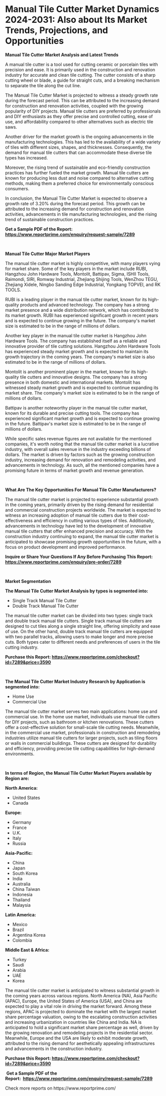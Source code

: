 <p><h1>Manual Tile Cutter Market Dynamics 2024-2031: Also about Its Market Trends, Projections, and Opportunities</h1></p><p><strong>Manual Tile Cutter Market Analysis and Latest Trends</strong></p>
<p><p>A manual tile cutter is a tool used for cutting ceramic or porcelain tiles with precision and ease. It is primarily used in the construction and renovation industry for accurate and clean tile cutting. The cutter consists of a sharp cutting wheel or blade, a guide for straight cuts, and a breaking mechanism to separate the tile along the cut line.</p><p>The Manual Tile Cutter Market is projected to witness a steady growth rate during the forecast period. This can be attributed to the increasing demand for construction and renovation activities, coupled with the growing popularity of DIY projects. Manual tile cutters are preferred by professionals and DIY enthusiasts as they offer precise and controlled cutting, ease of use, and affordability compared to other alternatives such as electric tile saws.</p><p>Another driver for the market growth is the ongoing advancements in tile manufacturing technologies. This has led to the availability of a wide variety of tiles with different sizes, shapes, and thicknesses. Consequently, the demand for manual tile cutters that can accommodate these diverse tile types has increased.</p><p>Moreover, the rising trend of sustainable and eco-friendly construction practices has further fueled the market growth. Manual tile cutters are known for producing less dust and noise compared to alternative cutting methods, making them a preferred choice for environmentally conscious consumers.</p><p>In conclusion, the Manual Tile Cutter Market is expected to observe a growth rate of 3.20% during the forecast period. This growth can be attributed to the increasing demand for construction and renovation activities, advancements in tile manufacturing technologies, and the rising trend of sustainable construction practices.</p></p>
<p><strong>Get a Sample PDF of the Report:&nbsp; <a href="https://www.reportprime.com/enquiry/request-sample/7289">https://www.reportprime.com/enquiry/request-sample/7289</a></strong></p>
<p>&nbsp;</p>
<p><strong>Manual Tile Cutter Major Market Players</strong></p>
<p><p>The manual tile cutter market is highly competitive, with many players vying for market share. Some of the key players in the market include RUBI, Hangzhou John Hardware Tools, Montolit, Battipav, Sigma, ISHII Tools, Raimondi, SIRI, Romway Industrial, Zhejiang Shijing Tools, WenZhou TEGU, Zhejiang Xidele, Ningbo Sanding Edge Industrial, Yongkang TOPVEI, and RK TOOLS. </p><p>RUBI is a leading player in the manual tile cutter market, known for its high-quality products and advanced technology. The company has a strong market presence and a wide distribution network, which has contributed to its market growth. RUBI has experienced significant growth in recent years and is expected to continue growing in the future. The company's market size is estimated to be in the range of millions of dollars.</p><p>Another key player in the manual tile cutter market is Hangzhou John Hardware Tools. The company has established itself as a reliable and innovative provider of tile cutting solutions. Hangzhou John Hardware Tools has experienced steady market growth and is expected to maintain its growth trajectory in the coming years. The company's market size is also estimated to be in the range of millions of dollars.</p><p>Montolit is another prominent player in the market, known for its high-quality tile cutters and innovative designs. The company has a strong presence in both domestic and international markets. Montolit has witnessed steady market growth and is expected to continue expanding its market share. The company's market size is estimated to be in the range of millions of dollars.</p><p>Battipav is another noteworthy player in the manual tile cutter market, known for its durable and precise cutting tools. The company has experienced significant market growth and is expected to continue growing in the future. Battipav's market size is estimated to be in the range of millions of dollars.</p><p>While specific sales revenue figures are not available for the mentioned companies, it's worth noting that the manual tile cutter market is a lucrative industry, with overall sales revenue in the industry exceeding billions of dollars. The market is driven by factors such as the growing construction industry, increasing demand for renovation and remodeling activities, and advancements in technology. As such, all the mentioned companies have a promising future in terms of market growth and revenue generation.</p></p>
<p>&nbsp;</p>
<p><strong>What Are The Key Opportunities For Manual Tile Cutter Manufacturers?</strong></p>
<p><p>The manual tile cutter market is projected to experience substantial growth in the coming years, primarily driven by the rising demand for residential and commercial construction projects worldwide. The market is expected to witness an increasing adoption of manual tile cutters due to their cost-effectiveness and efficiency in cutting various types of tiles. Additionally, advancements in technology have led to the development of innovative manual tile cutters that offer enhanced precision and accuracy. With the construction industry continuing to expand, the manual tile cutter market is anticipated to showcase promising growth opportunities in the future, with a focus on product development and improved performance.</p></p>
<p><strong>Inquire or Share Your Questions If Any Before Purchasing This Report: <a href="https://www.reportprime.com/enquiry/pre-order/7289">https://www.reportprime.com/enquiry/pre-order/7289</a></strong></p>
<p>&nbsp;</p>
<p><strong>Market Segmentation</strong></p>
<p><strong>The Manual Tile Cutter Market Analysis by types is segmented into:</strong></p>
<p><ul><li>Single Track Manual Tile Cutter</li><li>Double Track Manual Tile Cutter</li></ul></p>
<p><p>The manual tile cutter market can be divided into two types: single track and double track manual tile cutters. Single track manual tile cutters are designed to cut tiles along a single straight line, offering simplicity and ease of use. On the other hand, double track manual tile cutters are equipped with two parallel tracks, allowing users to make longer and more precise cuts. Both types cater to different needs and preferences of users in the tile cutting industry.</p></p>
<p><strong>Purchase this Report:&nbsp;<a href="https://www.reportprime.com/checkout?id=7289&price=3590">https://www.reportprime.com/checkout?id=7289&price=3590</a></strong></p>
<p>&nbsp;</p>
<p><strong>The Manual Tile Cutter Market Industry Research by Application is segmented into:</strong></p>
<p><ul><li>Home Use</li><li>Commercial Use</li></ul></p>
<p><p>The manual tile cutter market serves two main applications: home use and commercial use. In the home use market, individuals use manual tile cutters for DIY projects, such as bathroom or kitchen renovations. These cutters offer a cost-effective solution for small-scale tile cutting needs. Meanwhile, in the commercial use market, professionals in construction and remodeling industries utilize manual tile cutters for larger projects, such as tiling floors or walls in commercial buildings. These cutters are designed for durability and efficiency, providing precise tile cutting capabilities for high-demand environments.</p></p>
<p>&nbsp;</p>
<p><strong>In terms of Region, the Manual Tile Cutter Market Players available by Region are:</strong></p>
<p>
    <p> <strong> North America: </strong>
        <ul>
            <li>United States</li>
            <li>Canada</li>
        </ul>
        </p> 
    <p> <strong> Europe: </strong>
        <ul>
            <li>Germany</li>
            <li>France</li>
            <li>U.K.</li>
            <li>Italy</li>
            <li>Russia</li>
        </ul>
        </p> 
    <p> <strong> Asia-Pacific: </strong>
        <ul>
            <li>China</li>
            <li>Japan</li>
            <li>South Korea</li>
            <li>India</li>
            <li>Australia</li>
            <li>China Taiwan</li>
            <li>Indonesia</li>
            <li>Thailand</li>
            <li>Malaysia</li>
        </ul>
        </p> 
    <p> <strong> Latin America: </strong>
        <ul>
            <li>Mexico</li>
            <li>Brazil</li>
            <li>Argentina Korea</li>
            <li>Colombia</li>
        </ul>
        </p> 
    <p> <strong> Middle East & Africa: </strong>
        <ul>
            <li>Turkey</li>
            <li>Saudi</li>
            <li>Arabia</li>
            <li>UAE</li>
            <li>Korea</li>
        </ul>
    </p>
    </p>
<p><p>The manual tile cutter market is anticipated to witness substantial growth in the coming years across various regions. North America (NA), Asia Pacific (APAC), Europe, the United States of America (USA), and China are expected to play a vital role in driving the market forward. Among these regions, APAC is projected to dominate the market with the largest market share percentage valuation, owing to the escalating construction activities and increasing urbanization in countries like China and India. NA is anticipated to hold a significant market share percentage as well, driven by the growing renovation and remodeling projects in the residential sector. Meanwhile, Europe and the USA are likely to exhibit moderate growth, attributed to the rising demand for aesthetically appealing infrastructures and advancements in the construction industry.</p></p>
<p><strong>Purchase this Report: <a href="https://www.reportprime.com/checkout?id=7289&price=3590">https://www.reportprime.com/checkout?id=7289&price=3590</a></strong></p>
<p>&nbsp;<strong>Get a Sample PDF of the Report:&nbsp;&nbsp;<a href="https://www.reportprime.com/enquiry/request-sample/7289">https://www.reportprime.com/enquiry/request-sample/7289</a></strong></p>
<p><strong></strong></p>
<p>Check more reports on https://www.reportprime.com/</p>